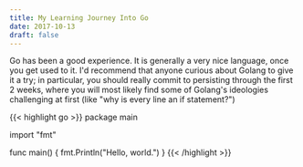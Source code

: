 ```yaml
---
title: My Learning Journey Into Go
date: 2017-10-13
draft: false
---
```


Go has been a good experience. It is generally a very nice language, once you get used to it. I'd recommend that anyone curious about Golang to give it a try; in particular, you should really commit to persisting through the first 2 weeks, where you will most likely find some of Golang's ideologies challenging at first (like "why is every line an if statement?")

{{< highlight go >}}
package main

import "fmt"

func main() {
	fmt.Println("Hello, world.")
}
{{< /highlight >}}


